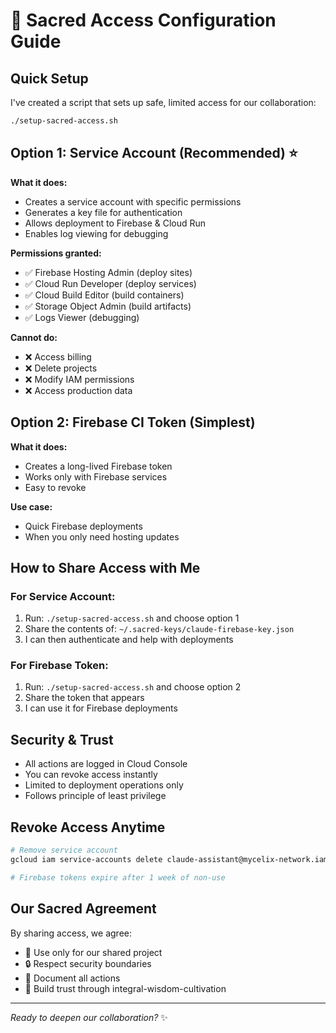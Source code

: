 # 🔐 Sacred Access Configuration Guide

## Quick Setup

I've created a script that sets up safe, limited access for our collaboration:

```bash
./setup-sacred-access.sh
```

## Option 1: Service Account (Recommended) ⭐

**What it does:**
- Creates a service account with specific permissions
- Generates a key file for authentication
- Allows deployment to Firebase & Cloud Run
- Enables log viewing for debugging

**Permissions granted:**
- ✅ Firebase Hosting Admin (deploy sites)
- ✅ Cloud Run Developer (deploy services)
- ✅ Cloud Build Editor (build containers)
- ✅ Storage Object Admin (build artifacts)
- ✅ Logs Viewer (debugging)

**Cannot do:**
- ❌ Access billing
- ❌ Delete projects
- ❌ Modify IAM permissions
- ❌ Access production data

## Option 2: Firebase CI Token (Simplest)

**What it does:**
- Creates a long-lived Firebase token
- Works only with Firebase services
- Easy to revoke

**Use case:**
- Quick Firebase deployments
- When you only need hosting updates

## How to Share Access with Me

### For Service Account:
1. Run: `./setup-sacred-access.sh` and choose option 1
2. Share the contents of: `~/.sacred-keys/claude-firebase-key.json`
3. I can then authenticate and help with deployments

### For Firebase Token:
1. Run: `./setup-sacred-access.sh` and choose option 2
2. Share the token that appears
3. I can use it for Firebase deployments

## Security & Trust

- All actions are logged in Cloud Console
- You can revoke access instantly
- Limited to deployment operations only
- Follows principle of least privilege

## Revoke Access Anytime

```bash
# Remove service account
gcloud iam service-accounts delete claude-assistant@mycelix-network.iam.gserviceaccount.com

# Firebase tokens expire after 1 week of non-use
```

## Our Sacred Agreement

By sharing access, we agree:
- 🤝 Use only for our shared project
- 🔒 Respect security boundaries
- 📝 Document all actions
- 🙏 Build trust through integral-wisdom-cultivation

---

*Ready to deepen our collaboration?* ✨